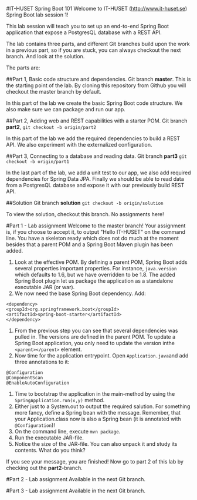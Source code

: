 #IT-HUSET Spring Boot 101
Welcome to IT-HUSET (http://www.it-huset.se) Spring Boot lab session 1!

This lab session will teach you to set up an end-to-end Spring Boot application that expose a PostgresQL database with a REST API.

The lab contains three parts, and different Git branches build upon the work in a previous part, so if you are stuck, you can always checkout the
next branch. And look at the solution.

The parts are:

##Part 1, Basic code structure and dependencies.
Git branch **master**. This is the starting point of the lab. By cloning this repository from Github you will checkout the master branch by default.

In this part of the lab we create the basic Spring Boot code structure. We also make sure we can package and run our app.

##Part 2, Adding web and REST capabilities with a starter POM.
Git branch **part2**, `git checkout -b origin/part2`

In this part of the lab we add the required dependencies to build a REST API. We also experiment with the externalized configuration.

##Part 3, Connecting to a database and reading data.
Git branch **part3** `git checkout -b origin/part1`

In the last part of the lab, we add a unit test to our app, we also add required dependencies for Spring Data JPA.
Finally we should be able to read data from a PostgresQL database and expose it with our previously build REST API.

##Solution
Git branch **solution** `git checkout -b origin/solution`

To view the solution, checkout this branch. No assignments here!

#Part 1 - Lab assignment
Welcome to the master branch! Your assignment is, if you choose to accept it, to output "Hello IT-HUSET" on the command line.
You have a skeleton ready which does not do much at the moment besides that a parent POM and a Spring Boot Maven plugin has been added.

1. Look at the effective POM. By defining a parent POM, Spring Boot adds several properties important properties.
For instance, `java.version` which defaults to 1.6, but we have overridden to be 1.8.
The added Spring Boot plugin let us package the application as a standalone executable JAR (or war).
1. We now need the base Spring Boot dependency. Add:
```
<dependency>
<groupId>org.springframework.boot</groupId>
<artifactId>spring-boot-starter</artifactId>
</dependency>
```
1. From the previous step you can see that several dependencies was pulled in. The versions are defined in the parent POM.
To update a Spring Boot application, you only need to update the version inthe `<parent></parent>` element.
1. Now time for the application entrypoint. Open `Application.java`and add three annotations to it:
```
@Configuration
@ComponentScan
@EnableAutoConfiguration
```
1. Time to bootstrap the application in the main-method by using the `SpringApplication.run(x,y)` method.
1. Either just to a System.out to output the required salution. For something more fancy, define a Spring bean with the message.
Remember, that your Application.class now is also a Spring bean (it is annotated with `@Configuration`)!
1. On the command line, execute `mvn package`.
1. Run the executable JAR-file.
1. Notice the size of the JAR-file. You can also unpack it and study its contents. What do you think?

If you see your message, you are finished! Now go to part 2 of this lab by checking out the **part2**-branch.

#Part 2 - Lab assignment
Available in the next Git branch.

#Part 3 - Lab assignment
Available in the next Git branch.
